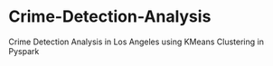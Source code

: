 # Crime-Detection-Analysis
Crime Detection Analysis in Los Angeles using KMeans Clustering in Pyspark
